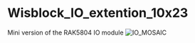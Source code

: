 # Wisblock_IO_extention_10x23
Mini version of the RAK5804 IO module
![IO_MOSAIC](https://github.com/piecol/Wisblock_IO_extention_10x23/assets/29545872/d94824b2-ea09-4e53-92ed-dce951a62d62)

